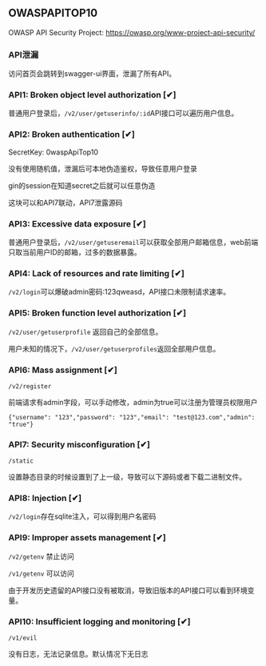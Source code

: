 ## OWASPAPITOP10

OWASP API Security Project: https://owasp.org/www-project-api-security/

### API泄漏

访问首页会跳转到swagger-ui界面，泄漏了所有API。

### API1: Broken object level authorization [✔︎] 

普通用户登录后，`/v2/user/getuserinfo/:id`API接口可以遍历用户信息。

### API2: Broken authentication [✔︎] 

SecretKey: 0waspApiTop10

没有使用随机值，泄漏后可本地伪造鉴权，导致任意用户登录 

gin的session在知道secret之后就可以任意伪造

这块可以和API7联动，API7泄露源码

### API3: Excessive data exposure [✔︎] 

普通用户登录后，`/v2/user/getuseremail`可以获取全部用户邮箱信息，web前端只取当前用户ID的邮箱，过多的数据暴露。

### API4: Lack of resources and rate limiting [✔︎] 

`/v2/login`可以爆破admin密码:123qweasd，API接口未限制请求速率。

### API5: Broken function level authorization [✔︎] 
 
`/v2/user/getuserprofile` 返回自己的全部信息。

用户未知的情况下，`/v2/user/getuserprofiles`返回全部用户信息。

### API6: Mass assignment [✔︎]

`/v2/register`

前端请求有admin字段，可以手动修改，admin为true可以注册为管理员权限用户

`{"username": "123","password": "123","email": "test@123.com","admin": "true"}`

### API7: Security misconfiguration [✔︎] 

`/static`

设置静态目录的时候设置到了上一级，导致可以下源码或者下载二进制文件。

### API8: Injection  [✔︎] 

`/v2/login`存在sqlite注入，可以得到用户名密码

### API9: Improper assets management [✔︎] 

`/v2/getenv`   禁止访问

`/v1/getenv`   可以访问

由于开发历史遗留的API接口没有被取消，导致旧版本的API接口可以看到环境变量。

### API10: Insufficient logging and monitoring [✔︎] 

`/v1/evil`

没有日志，无法记录信息。默认情况下无日志
